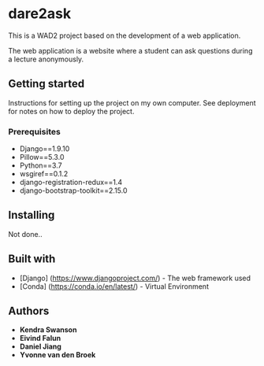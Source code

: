 # dare2ask
This is a WAD2 project based on the development of a web application.

The web application is a website where a student can ask questions during a lecture anonymously.

## Getting started
Instructions for setting up the project on my own computer. See deployment for notes on how to deploy the project.

### Prerequisites
- Django==1.9.10
- Pillow==5.3.0
- Python==3.7
- wsgiref==0.1.2
- django-registration-redux==1.4
- django-bootstrap-toolkit==2.15.0

## Installing

Not done..

## Built with
* [Django] (https://www.djangoproject.com/) - The web framework used
* [Conda] (https://conda.io/en/latest/) - Virtual Environment

## Authors
* **Kendra Swanson**
* **Eivind Falun**
* **Daniel Jiang**
* **Yvonne van den Broek**
